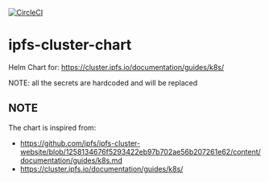 [![CircleCI](https://circleci.com/gh/w3f/ipfs-cluster-chart.svg?style=svg)](https://circleci.com/gh/w3f/ipfs-cluster-chart)

# ipfs-cluster-chart
Helm Chart for: https://cluster.ipfs.io/documentation/guides/k8s/

NOTE: all the secrets are hardcoded and will be replaced

## NOTE

The chart is inspired from:  
- https://github.com/ipfs/ipfs-cluster-website/blob/1258134676f5293422eb97b702ae56b207261e62/content/documentation/guides/k8s.md
- https://cluster.ipfs.io/documentation/guides/k8s/